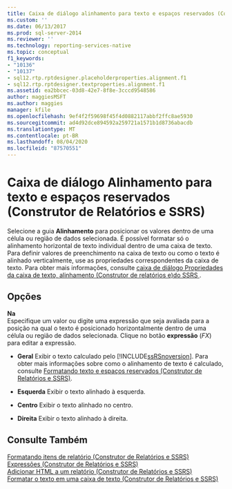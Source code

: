 ```yaml
---
title: Caixa de diálogo alinhamento para texto e espaços reservados (Construtor de Relatórios e SSRS) | Microsoft Docs
ms.custom: ''
ms.date: 06/13/2017
ms.prod: sql-server-2014
ms.reviewer: ''
ms.technology: reporting-services-native
ms.topic: conceptual
f1_keywords:
- "10136"
- "10137"
- sql12.rtp.rptdesigner.placeholderproperties.alignment.f1
- sql12.rtp.rptdesigner.textproperties.alignment.f1
ms.assetid: ea2bbcec-03d8-42e7-8f8e-3cccd9548586
author: maggiesMSFT
ms.author: maggies
manager: kfile
ms.openlocfilehash: 9ef4f2f59698f45f4d0882117abbf2ffc8ae5930
ms.sourcegitcommit: ad4d92dce894592a259721a1571b1d8736abacdb
ms.translationtype: MT
ms.contentlocale: pt-BR
ms.lasthandoff: 08/04/2020
ms.locfileid: "87570551"
---
```

# <a name="alignment-dialog-box-for-text-and-placeholders-report-builder-and-ssrs"></a>Caixa de diálogo Alinhamento para texto e espaços reservados (Construtor de Relatórios e SSRS)
  Selecione a guia **Alinhamento** para posicionar os valores dentro de uma célula ou região de dados selecionada. É possível formatar só o alinhamento horizontal de texto individual dentro de uma caixa de texto. Para definir valores de preenchimento na caixa de texto ou como o texto é alinhado verticalmente, use as propriedades correspondentes da caixa de texto. Para obter mais informações, consulte [caixa de diálogo Propriedades da caixa de texto, alinhamento &#40;Construtor de relatórios e&#41;do SSRS ](../../2014/reporting-services/text-box-properties-dialog-box-alignment-report-builder-and-ssrs.md).  
  
## <a name="options"></a>Opções  
 **Na**  
 Especifique um valor ou digite uma expressão que seja avaliada para a posição na qual o texto é posicionado horizontalmente dentro de uma célula ou região de dados selecionada. Clique no botão **expressão** (*FX*) para editar a expressão.  
  
-   **Geral** Exibir o texto calculado pelo [!INCLUDE[ssRSnoversion](../includes/ssrsnoversion-md.md)]. Para obter mais informações sobre como o alinhamento de texto é calculado, consulte [Formatando texto e espaços reservados &#40;Construtor de Relatórios e SSRS&#41;](report-design/formatting-text-and-placeholders-report-builder-and-ssrs.md).  
  
-   **Esquerda** Exibir o texto alinhado à esquerda.  
  
-   **Centro** Exibir o texto alinhado no centro.  
  
-   **Direita** Exibir o texto alinhado à direita.  
  
## <a name="see-also"></a>Consulte Também  
 [Formatando itens de relatório &#40;Construtor de Relatórios e SSRS&#41;](report-design/formatting-report-items-report-builder-and-ssrs.md)   
 [Expressões &#40;Construtor de Relatórios e SSRS&#41;](report-design/expressions-report-builder-and-ssrs.md)   
 [Adicionar HTML a um relatório &#40;Construtor de Relatórios e SSRS&#41;](report-design/add-html-into-a-report-report-builder-and-ssrs.md)   
 [Formatar o texto em uma caixa de texto &#40;Construtor de Relatórios e SSRS&#41;](report-design/format-text-in-a-text-box-report-builder-and-ssrs.md)  
  
  

